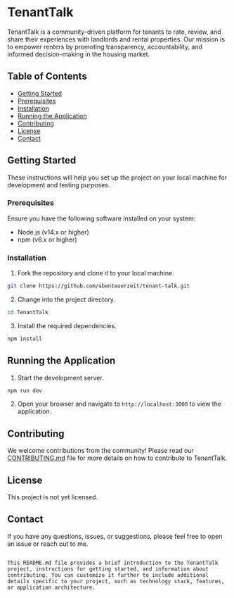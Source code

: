 # TenantTalk

TenantTalk is a community-driven platform for tenants to rate, review, and share their experiences with landlords and rental properties. Our mission is to empower renters by promoting transparency, accountability, and informed decision-making in the housing market.

## Table of Contents

- [Getting Started](#getting-started)
- [Prerequisites](#prerequisites)
- [Installation](#installation)
- [Running the Application](#running-the-application)
- [Contributing](#contributing)
- [License](#license)
- [Contact](#contact)

## Getting Started

These instructions will help you set up the project on your local machine for development and testing purposes.

### Prerequisites

Ensure you have the following software installed on your system:

- Node.js (v14.x or higher)
- npm (v6.x or higher)

### Installation

1. Fork the repository and clone it to your local machine.

```bash
git clone https://github.com/abenteuerzeit/tenant-talk.git
```

2. Change into the project directory.

```bash
cd TenantTalk
```

3. Install the required dependencies.

```bash
npm install
```

## Running the Application

1. Start the development server.

```bash
npm run dev
```

2. Open your browser and navigate to `http://localhost:3000` to view the application.

## Contributing

We welcome contributions from the community! Please read our [CONTRIBUTING.md](CONTRIBUTING.md) file for more details on how to contribute to TenantTalk.

## License

This project is not yet licensed.

## Contact

If you have any questions, issues, or suggestions, please feel free to open an issue or reach out to me.

```

This README.md file provides a brief introduction to the TenantTalk project, instructions for getting started, and information about contributing. You can customize it further to include additional details specific to your project, such as technology stack, features, or application architecture.
